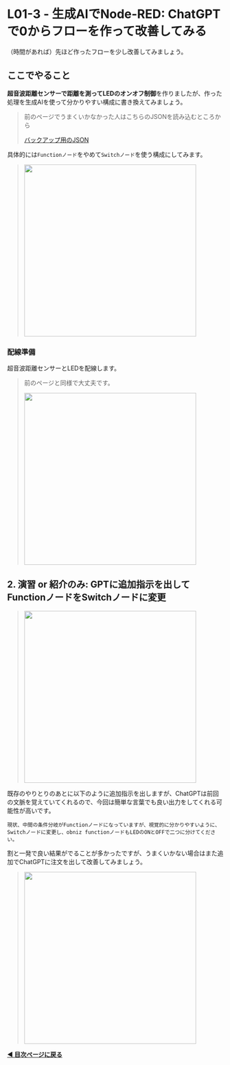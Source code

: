 # L01-3 - 生成AIでNode-RED: ChatGPTで0からフローを作って改善してみる

（時間があれば）先ほど作ったフローを少し改善してみましょう。

## ここでやること

**超音波距離センサーで距離を測ってLEDのオンオフ制御**を作りましたが、作った処理を生成AIを使って分かりやすい構成に書き換えてみましょう。

> 前のページでうまくいかなかった人はこちらのJSONを読み込むところから
> 
> [バックアップ用のJSON](https://gist.github.com/n0bisuke/e5d3f6738565dd7147c608eec414aa66)

具体的には`Functionノード`をやめて`Switchノード`を使う構成にしてみます。

> <img src="https://i.gyazo.com/f5dd60a927ca83975a814d6ffd67665a.png" width="400px" />


### 配線準備

超音波距離センサーとLEDを配線します。

> 前のページと同様で大丈夫です。
> 
> <img src="https://i.gyazo.com/91fb4bbfc54848ecf60f22344cae6905.jpg" width="400px" />

## 2. 演習 or 紹介のみ: GPTに追加指示を出してFunctionノードをSwitchノードに変更

> <img src="https://i.gyazo.com/b190b7dc696a22413b9958d27b0cb8b6.png" width="400px" />

既存のやりとりのあとに以下のように追加指示を出しますが、ChatGPTは前回の文脈を覚えていてくれるので、今回は簡単な言葉でも良い出力をしてくれる可能性が高いです。

```
現状、中間の条件分岐がFunctionノードになっていますが、視覚的に分かりやすいように、Switchノードに変更し、obniz functionノードもLEDのONとOFFで二つに分けてください。
```

割と一発で良い結果がでることが多かったですが、うまくいかない場合はまた追加でChatGPTに注文を出して改善してみましょう。

> <img src="https://i.gyazo.com/86e17b60d55bd21984560615dc51272f.png" width="400px" />

**[◀ 目次ページに戻る](../readme.md)**